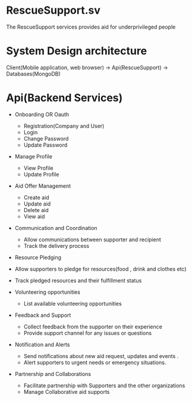 # RescueSupport.sv
The RescueSupport services provides aid for underprivileged people

# System Design architecture
Client(Mobile application, web browser) -> Api(RescueSupport) -> Databases(MongoDB)

# Api(Backend Services)
- Onboarding OR Oauth
    - Registration(Company and User)
    - Login
    - Change Password
    - Update Password

- Manage Profile  
   - View Profile
   - Update Profile

- Aid Offer Management
   - Create aid
   - Update aid
   - Delete aid
   - View aid

- Communication and Coordination
  - Allow communications between supporter and recipient
  - Track the delivery process

- Resource Pledging
 - Allow supporters to pledge for resources(food , drink and clothes etc)
 - Track pledged resources and their fulfillment status

- Volunteering opportunities
  - List available volunteering opportunities

- Feedback and Support
  - Collect feedback from the supporter on their experience
  - Provide support channel for any issues or questions

- Notification and Alerts
  - Send notifications about new aid request, updates and events .
  - Alert supporters to urgent needs or emergency situations.

- Partnership and Collaborations
  - Facilitate partnership with Supporters and the other organizations
  - Manage Collaborative aid supports
